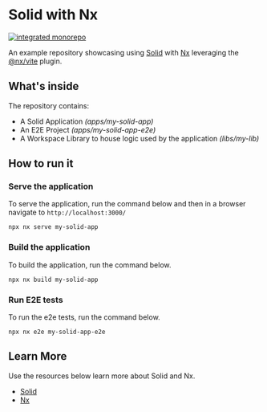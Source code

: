# Solid with Nx

[![integrated monorepo](https://img.shields.io/static/v1?label=Nx%20setup&message=integrated%20monorepo&color=blue)](https://nx.dev/concepts/integrated-vs-package-based#integrated-repos)

An example repository showcasing using [Solid](https://www.solidjs.com/) with [Nx](https://nx.dev) leveraging the [@nx/vite](https://nx.dev/packages/vite) plugin.

## What's inside

The repository contains:

- A Solid Application _(apps/my-solid-app)_
- An E2E Project _(apps/my-solid-app-e2e)_
- A Workspace Library to house logic used by the application _(libs/my-lib)_

## How to run it

### Serve the application

To serve the application, run the command below and then in a browser navigate to `http://localhost:3000/`

```shell
npx nx serve my-solid-app
```

### Build the application

To build the application, run the command below.

```shell
npx nx build my-solid-app
```

### Run E2E tests

To run the e2e tests, run the command below.

```shell
npx nx e2e my-solid-app-e2e
```

## Learn More

Use the resources below learn more about Solid and Nx.

- [Solid](https://www.solidjs.com/)
- [Nx](https://nx.dev)
